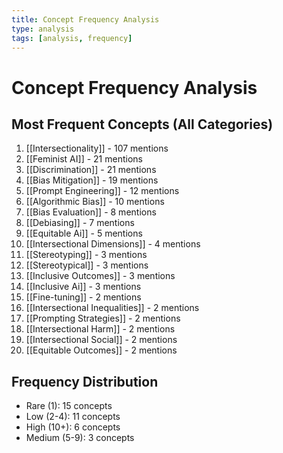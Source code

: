 ```yaml
---
title: Concept Frequency Analysis
type: analysis
tags: [analysis, frequency]
---
```


# Concept Frequency Analysis

## Most Frequent Concepts (All Categories)

1. [[Intersectionality]] - 107 mentions
1. [[Feminist AI]] - 21 mentions
1. [[Discrimination]] - 21 mentions
1. [[Bias Mitigation]] - 19 mentions
1. [[Prompt Engineering]] - 12 mentions
1. [[Algorithmic Bias]] - 10 mentions
1. [[Bias Evaluation]] - 8 mentions
1. [[Debiasing]] - 7 mentions
1. [[Equitable Ai]] - 5 mentions
1. [[Intersectional Dimensions]] - 4 mentions
1. [[Stereotyping]] - 3 mentions
1. [[Stereotypical]] - 3 mentions
1. [[Inclusive Outcomes]] - 3 mentions
1. [[Inclusive Ai]] - 3 mentions
1. [[Fine-tuning]] - 2 mentions
1. [[Intersectional Inequalities]] - 2 mentions
1. [[Prompting Strategies]] - 2 mentions
1. [[Intersectional Harm]] - 2 mentions
1. [[Intersectional Social]] - 2 mentions
1. [[Equitable Outcomes]] - 2 mentions

## Frequency Distribution

- Rare (1): 15 concepts
- Low (2-4): 11 concepts
- High (10+): 6 concepts
- Medium (5-9): 3 concepts

